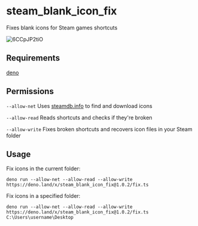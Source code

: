 # steam_blank_icon_fix
Fixes blank icons for Steam games shortcuts

![6CCpJP2tiO](https://user-images.githubusercontent.com/7318420/129628247-d0a9cca8-a404-4987-ab69-ca4e6c35e2fb.gif)

## Requirements
[deno](https://deno.land/manual/getting_started/installation)

## Permissions
```--allow-net``` Uses [steamdb.info](https://steamdb.info) to find and download icons

```--allow-read``` Reads shortcuts and checks if they're broken

```--allow-write``` Fixes broken shortcuts and recovers icon files in your Steam folder

## Usage
Fix icons in the current folder:

```deno run --allow-net --allow-read --allow-write https://deno.land/x/steam_blank_icon_fix@1.0.2/fix.ts```

Fix icons in a specified folder:

```deno run --allow-net --allow-read --allow-write https://deno.land/x/steam_blank_icon_fix@1.0.2/fix.ts C:\Users\username\Desktop```
